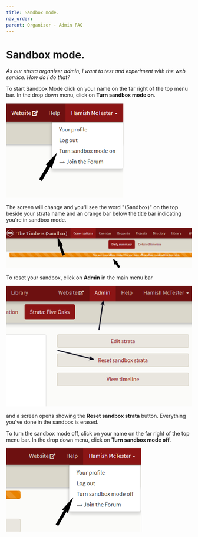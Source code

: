 ```yaml
---
title: Sandbox mode.
nav_order: 
parent: Organizer - Admin FAQ
---
```


# Sandbox mode.

*As our strata organizer admin, I want to test and experiment with the web service.  How do I do that?*

To start Sandbox Mode click on your name on the far right of the top menu bar.   In the drop down menu, click on **Turn sandbox mode on**.  

![turn on](sandbox/sandboxon.png)

The screen will change and you'll see the word "(Sandbox)" on the top beside your strata name and an orange bar below the title bar indicating you're in sandbox mode.

![step 2](sandbox/sandbox2.png)

To reset your sandbox, click on **Admin** in the main menu bar 

![reset](sandbox/sandboxreset.png)

and a screen opens showing the **Reset sandbox strata** button.  Everything you've done in the sandbox is erased.

To turn the sandbox mode off, click on your name on the far right of the top menu bar.  In the drop down menu, click on **Turn sandbox mode off**.

![turn off](sandbox/sandboxoff.png)





